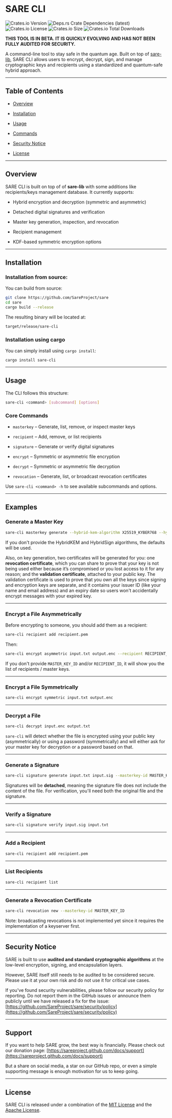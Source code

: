 # SARE CLI

![Crates.io Version](https://img.shields.io/crates/v/sare-cli)
![Deps.rs Crate Dependencies (latest)](https://img.shields.io/deps-rs/sare-cli/latest)
![Crates.io License](https://img.shields.io/crates/l/sare-cli)
![Crates.io Size](https://img.shields.io/crates/size/sare-cli)
![Crates.io Total Downloads](https://img.shields.io/crates/d/sare-cli)

**THIS TOOL IS IN BETA. IT IS QUICKLY EVOLVING AND HAS NOT BEEN FULLY AUDITED FOR SECURITY.**

A command-line tool to stay safe in the quantum age. Built on top of [sare-lib](https://github.com/SareProject/sare/tree/main/sare-lib), SARE CLI allows users to encrypt, decrypt, sign, and manage cryptographic keys and recipients using a standardized and quantum-safe hybrid approach.

---

## Table of Contents

- [Overview](#overview)
    
- [Installation](#installation)
    
- [Usage](#usage)
    
- [Commands](#commands)
    
- [Security Notice](#security-notice)
    
- [License](#license)
    

---

## Overview

SARE CLI is built on top of of **sare-lib** with some additions like recipients/keys management database. It currently supports:

- Hybrid encryption and decryption (symmetric and asymmetric)
    
- Detached digital signatures and verification
    
- Master key generation, inspection, and revocation
    
- Recipient management
    
- KDF-based symmetric encryption options

---

## Installation

### Installation from source:

You can build from source:

```bash
git clone https://github.com/SareProject/sare
cd sare
cargo build --release
```

The resulting binary will be located at:

```bash
target/release/sare-cli
```

### Installation using cargo

You can simply install using `cargo install`:

```
cargo install sare-cli
```

---

## Usage

The CLI follows this structure:

```bash
sare-cli <command> [subcommand] [options]
```

### Core Commands

- `masterkey` – Generate, list, remove, or inspect master keys
    
- `recipient` – Add, remove, or list recipients
    
- `signature` – Generate or verify digital signatures
    
- `encrypt` – Symmetric or asymmetric file encryption
    
- `decrypt` – Symmetric or asymmetric file decryption
    
- `revocation` – Generate, list, or broadcast revocation certificates
    

Use `sare-cli <command> -h` to see available subcommands and options.

---

## Examples

### Generate a Master Key

```bash
sare-cli masterkey generate --hybrid-kem-algorithm X25519_KYBER768 --hybrid-sign-algorithm ED25519_DILITHIUM3
```

If you don't provide the HybridKEM and HybridSign algorithms, the defaults will be used.

Also, on key generation, two certificates will be generated for you: one **revocation certificate**, which you can share to prove that your key is not being used either because it’s compromised or you lost access to it for any reason; and the **validation certificate**, attached to your public key. The validation certificate is used to prove that you own all the keys since signing and encryption keys are separate, and it contains your issuer ID (like your name and email address) and an expiry date so users won't accidentally encrypt messages with your expired key.

---

### Encrypt a File Asymmetrically

Before encrypting to someone, you should add them as a recipient:

```bash
sare-cli recipient add recipient.pem
```

Then:

```bash
sare-cli encrypt asymmetric input.txt output.enc --recipient RECIPIENT_ID --masterkey-id MASTER_KEY_ID
```

If you don't provide `MASTER_KEY_ID` and/or `RECIPIENT_ID`, it will show you the list of recipients / master keys.

---

### Encrypt a File Symmetrically

```bash
sare-cli encrypt symmetric input.txt output.enc
```

---

### Decrypt a File

```bash
sare-cli decrypt input.enc output.txt
```

`sare-cli` will detect whether the file is encrypted using your public key (asymmetrically) or using a password (symmetrically) and will either ask for your master key for decryption or a password based on that.

---

### Generate a Signature

```bash
sare-cli signature generate input.txt input.sig --masterkey-id MASTER_KEY_ID
```

Signatures will be **detached**, meaning the signature file does not include the content of the file. For verification, you'll need both the original file and the signature.

---

### Verify a Signature

```bash
sare-cli signature verify input.sig input.txt
```

---

### Add a Recipient

```bash
sare-cli recipient add recipient.pem
```

---

### List Recipients

```bash
sare-cli recipient list
```

---

### Generate a Revocation Certificate

```bash
sare-cli revocation new --masterkey-id MASTER_KEY_ID
```

Note: broadcasting revocations is not implemented yet since it requires the implementation of a keyserver first.

---

## Security Notice

SARE is built to use **audited and standard cryptographic algorithms** at the low-level encryption, signing, and encapsulation layers.

However, SARE itself still needs to be audited to be considered secure. Please use it at your own risk and do not use it for critical use cases.

If you've found security vulnerabilities, please follow our security policy for reporting. Do not report them in the GitHub issues or announce them publicly until we have released a fix for the issue: [https://github.com/SareProject/sare/security/policy](https://github.com/SareProject/sare/security/policy)

---

## Support

If you want to help SARE grow, the best way is financially. Please check out our donation page: [https://sareproject.github.com/docs/support](https://sareproject.github.com/docs/support)

But a share on social media, a star on our GitHub repo, or even a simple supporting message is enough motivation for us to keep going.

---
## License

SARE CLI is released under a combination of the [MIT License](LICENSE-MIT) and the [Apache License](LICENSE-APACHE).
